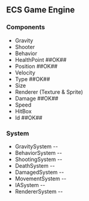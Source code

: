 ## ECS Game Engine

### Components

- Gravity
- Shooter
- Behavior
- HealthPoint ##OK##
- Position ##OK##
- Velocity
- Type ##OK##
- Size
- Renderer (Texture & Sprite)
- Damage ##OK##
- Speed
- HitBox
- Id ##OK##

### System

- GravitySystem -<Advanced>-
- BehaviorSystem -<Advanced>-
- ShootingSystem -<Basic>-
- DeathSystem -<Basic>-
- DamagedSystem -<Basic>-
- MovementSystem -<Basic>-
- IASystem -<Basic>-
- RendererSystem -<Basic>-